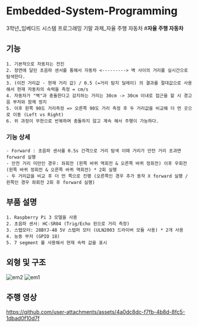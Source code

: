 # Embedded-System-Programming
3학년_임베디드 시스템 프로그래밍 기말 과제_자율 주행 자동차
#__자율 주행 자동차__ 
## 기능
    1. 기본적으로 자동차는 전진
    2. 정면에 달린 초음파 센서를 통해서 자동차 <---------> 벽 사이의 거리를 실시간으로 탐색한다.
    3. (이전 거리값 - 현재 거리 값) / 0.5 (=거리 탐지 딜레이) 의 결과를 절대값으로 사용해서 현재 자동차의 속력을 측정 = cm/s
    4. 자동차가 "벽"과 충돌한다고 감지하는 거리는 30cm -> 30cm 이내로 접근을 할 시 경고음 부저와 함께 정지
    5. 이후 왼쪽 90도 거리측정 => 오른쪽 90도 거리 측정 후 두 거리값을 비교해 더 먼 곳으로 이동 (Left vs Right)
    6. 위 과정이 무한으로 반복하며 충돌하지 않고 계속 해서 주행이 가능하다.
### 기능 상세
    - Forward : 초음파 센서를 0.5s 간격으로 거리 탐색 이때 거리가 안전 거리 초과면 forward 실행
    - 안전 거리 미만인 경우: 좌회전 (왼쪽 바퀴 역회전 & 오른쪽 바퀴 정회전) 이후 우회전 (왼쪽 바퀴 정회전 & 오른쪽 바퀴 역회전) * 2회 실행
    - 두 거리값을 비교 후 더 먼 쪽으로 진행 (오른쪽인 경우 추가 동작 X forward 실행 / 왼쪽인 경우 좌회전 2회 후 forward 실행)

## 부품 설명
    1. Raspberry Pi 3 모델을 사용
    2. 초음파 센서: HC-SR04 (Trig/Echo 핀으로 거리 측정)
    3. 스텝모터: 28BYJ-48 5V 스텝퍼 모터 (ULN2003 드라이버 모듈 사용) * 2개 사용
    4. 능동 부저 (GPIO 18)
    5. 7 segment 를 사용해서 현재 속력 값을 표시

## 외형 및 구조
![em2](https://github.com/user-attachments/assets/08f7b461-7281-4e5a-a8fa-88c12bbd065a)  ![em1](https://github.com/user-attachments/assets/277dcc17-e0b0-4dd2-936f-de2103bf6ae5)

## 주행 영상


https://github.com/user-attachments/assets/4a0dc8dc-f7fb-4b8d-8fc5-1dbad0f10d7f

